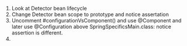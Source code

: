 1. Look at Detector bean lifecycle
2. Change Detector bean scope to prototype and notice assertation
3. Uncomment #configurationVsComponent() and use @Component and later use @Configuration above 
SpringSpecificsMain.class: notice assertion is different.
4. 